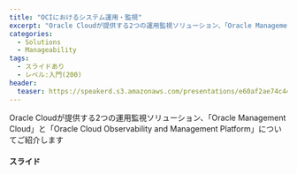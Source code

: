 ```yaml
---
title: "OCIにおけるシステム運用・監視"
excerpt: "Oracle Cloudが提供する2つの運用監視ソリューション、「Oracle Management Cloud」と「Oracle Cloud Observability and Management Platform」についてご紹介します"
categories:
  - Solutions
  - Manageability
tags:
  - スライドあり
  - レベル:入門(200)
header:
  teaser: https://speakerd.s3.amazonaws.com/presentations/e60af2ae74c44505ae3104e4e25ac153/slide_0.jpg
---
```


Oracle Cloudが提供する2つの運用監視ソリューション、「Oracle Management Cloud」と「Oracle Cloud Observability and Management Platform」についてご紹介します

#### スライド

<div style="max-width:768px">

<!-- Speakerdeckから Embeded リンクを取得して貼り付け (ここから) -->
<script async class="speakerdeck-embed" data-id="e60af2ae74c44505ae3104e4e25ac153" data-ratio="1.77777777777778" src="//speakerdeck.com/assets/embed.js"></script>
<!-- Speakerdeckから Embeded リンクを取得して貼り付け (ここまで) -->

</div>